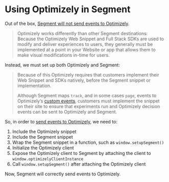 # Using Optimizely in Segment

Out of the box, [Segment will not send events to Optimizely](https://segment.com/docs/connections/destinations/catalog/optimizely-web/#implementation-prerequisite).

> Optimizely works differently than other Segment destinations: Because the Optimizely Web Snippet and Full Stack SDKs are used to modify and deliver experiences to users, they generally must be implemented at a point in your Website or app that allows them to make visual modifications in-time for users.

Instead, we must set up both Optimizely and Segment:

> Because of this Optimizely requires that customers implement their Web Snippet and SDKs natively, before the Segment snippet or implementation.
> 
> Although Segment maps `track`, and in some cases `page`, events to Optimizely’s [custom events](https://help.optimizely.com/Build_Campaigns_and_Experiments/Custom_events_in_Optimizely_X), customers must implement the snippet on their site to ensure that experiments run and Optimizely decision events can be sent to Optimizely and Segment.

So, in order to [send events to Optimizely](https://segment.com/docs/connections/destinations/catalog/optimizely-web/#optimizely-full-stack-javascript-sdk), we need to:

1. Include the Optimizely snippet
2. Include the Segment snippet
3. Wrap the Segment snippet in a function, such as `window.setupSegment()`
4. Initialize the Optimizely client
5. Expose the Optimizely client to Segment by attaching the client to `window.optimizelyClientInstance`
6. Call `window.setupSegment()` after attaching the Optimizely client

Now, Segment will correctly send events to Optimizely.
